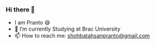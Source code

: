### Hi there 👋
- I am Pranto 😄
- 🔭 I’m currently Studying at Brac University 
- 📫 How to reach me: shohbatahsanpranto@gmail.com 

<!--
**ShohbatPranto/ShohbatPranto** is a ✨ _special_ ✨ repository because its `README.md` (this file) appears on your GitHub profile.

Here are some ideas to get you started:

- 🔭 I’m currently working on ...
- 🌱 I’m currently learning ...
- 👯 I’m looking to collaborate on ...
- 🤔 I’m looking for help with ...
- 💬 Ask me about ...
- 📫 How to reach me: ...
- 😄 Pronouns: ...
- ⚡ Fun fact: ...
-->
